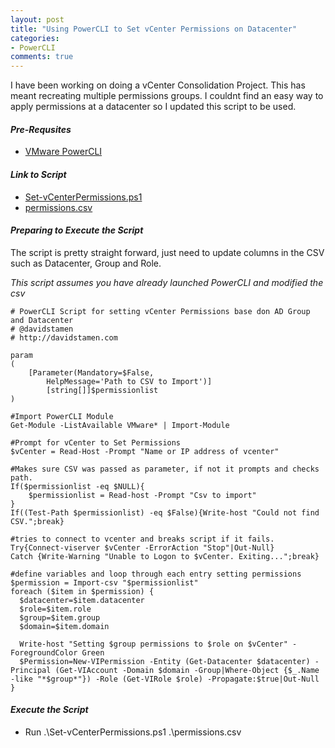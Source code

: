 ```yaml
---
layout: post
title: "Using PowerCLI to Set vCenter Permissions on Datacenter"
categories:
- PowerCLI
comments: true
---
```

I have been working on doing a vCenter Consolidation Project. This has meant recreating multiple permissions groups. I couldnt find an easy way to apply permissions at a datacenter so I updated this script to be used.

#### ***Pre-Requsites***
- [VMware PowerCLI](https://www.vmware.com/support/developer/PowerCLI/)

#### ***Link to Script***
- [Set-vCenterPermissions.ps1](https://github.com/dstamen/PowerCLI/blob/master/Set-vCenterPermissions.ps1)
- [permissions.csv](https://github.com/dstamen/PowerCLI/blob/master/permissions.csv)

#### ***Preparing to Execute the Script***
The script is pretty straight forward, just need to update columns in the CSV such as Datacenter, Group and Role.

*This script assumes you have already launched PowerCLI and modified the csv*

```
# PowerCLI Script for setting vCenter Permissions base don AD Group and Datacenter
# @davidstamen
# http://davidstamen.com

param
(
    [Parameter(Mandatory=$False,
        HelpMessage='Path to CSV to Import')]
        [string[]]$permissionlist
)

#Import PowerCLI Module
Get-Module -ListAvailable VMware* | Import-Module

#Prompt for vCenter to Set Permissions
$vCenter = Read-Host -Prompt "Name or IP address of vcenter"

#Makes sure CSV was passed as parameter, if not it prompts and checks path.
If($permissionlist -eq $NULL){
    $permissionlist = Read-host -Prompt "Csv to import"
}
If((Test-Path $permissionlist) -eq $False){Write-host "Could not find CSV.";break}

#tries to connect to vcenter and breaks script if it fails.
Try{Connect-viserver $vCenter -ErrorAction "Stop"|Out-Null}
Catch {Write-Warning "Unable to Logon to $vCenter. Exiting...";break}

#define variables and loop through each entry setting permissions
$permission = Import-csv "$permissionlist"
foreach ($item in $permission) {
  $datacenter=$item.datacenter
  $role=$item.role
  $group=$item.group
  $domain=$item.domain

  Write-host "Setting $group permissions to $role on $vCenter" -ForegroundColor Green
  $Permission=New-VIPermission -Entity (Get-Datacenter $datacenter) -Principal (Get-VIAccount -Domain $domain -Group|Where-Object {$_.Name -like "*$group*"}) -Role (Get-VIRole $role) -Propagate:$true|Out-Null
}
```

#### ***Execute the Script***
- Run .\Set-vCenterPermissions.ps1 .\permissions.csv
